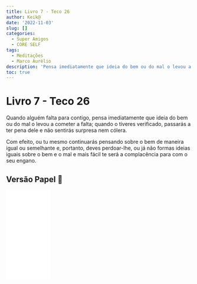 ```yaml
---
title: Livro 7 - Teco 26
author: Keik@
date: '2022-11-03'
slug: []
categories:
  - Super Amigos
  - CORE SELF
tags:
  - Meditações
  - Marco Aurélio
description: 'Pensa imediatamente que ideia do bem ou do mal o levou a cometer a falta'
toc: true
---
```


# Livro 7 - Teco 26


Quando alguém falta para contigo, pensa imediatamente que ideia do bem ou do mal o levou a cometer a falta; quando o tiveres verificado, passarás a ter pena dele e não sentirás surpresa nem cólera.

Com efeito, ou tu mesmo continuarás pensando sobre o bem de maneira igual ou semelhante e, portanto, deves perdoar-lhe, ou já não formas ideias iguais sobre o bem e o mal e mais fácil te será a complacência para com o seu engano.


## Versão Papel :book:
<iframe style="width:120px;height:240px;" marginwidth="0" marginheight="0" scrolling="no" frameborder="0" src="//ws-na.amazon-adsystem.com/widgets/q?ServiceVersion=20070822&OneJS=1&Operation=GetAdHtml&MarketPlace=BR&source=ss&ref=as_ss_li_til&ad_type=product_link&tracking_id=mundodekeika-20&language=pt_BR&marketplace=amazon&region=BR&placement=B092FVY4BB&asins=B092FVY4BB&linkId=37c5ec14221f61f811029aa88b520891&show_border=true&link_opens_in_new_window=true"></iframe>